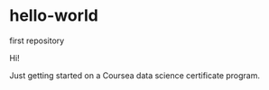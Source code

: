 # hello-world
first repository

Hi!

Just getting started on a Coursea data science certificate program.
